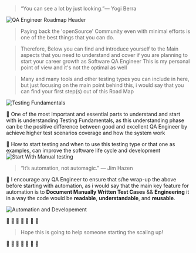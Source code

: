 
> “You can see a lot by just looking.”— Yogi Berra


![QA Engineer Roadmap Header](https://i.imgur.com/0geTVDL.png)


> Paying back the 'openSource' Community even with minimal efforts is one of the best things that you can do.


> Therefore, 
Below you can find and introduce yourself to the Main aspects that you need to understand and cover if you are planning to start your career growth as Software QA Engineer
This is my personal point of view and it's not the optimal as well

> Many and many tools and other testing types you can include in here, but just focusing on the main point behind this, i would say that you can find your first step(s) out of this Road Map 

                  
![Testing Fundamentals](https://i.imgur.com/Drkyops.png)
 
 :bug: One of the most important and essential parts to understand and start with is understanding Testing Fundamentals, as this understanding phase can be the positive difference between good and excellent QA Engineer by achieve higher test scenarios coverage and how the system work
 
 :bug: How to start testing and when to use this testing type or that one as examples, can improve the software life cycle and development                        
![Start With Manual testing](https://i.imgur.com/AlJ6UmA.png)




> “It’s automation, not automagic.” — Jim Hazen

:crystal_ball: I encourage any QA Engineer to ensure that s/he wrap-up the above before starting with automation, as i would say that the main key feature for automation is to **Document Manually Written Test Cases** && **Engineering** it in a way the code would be **readable**, **understandable**, and **reusable**.
 
                      
![Automation and Developement](https://i.imgur.com/jTFocFJ.png)



:sparkler: :sparkler: :sparkler: :sparkler: :sparkler: :sparkler: :sparkler:

> Hope this is going to help someone starting the scaling up! 

:sparkler: :sparkler: :sparkler: :sparkler: :sparkler: :sparkler: :sparkler:

